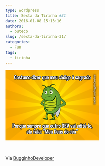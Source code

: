 ```yaml
---
type: wordpress
title: Sexta da Tirinha #31
date: 2016-01-08 15:13:16
authors:
  - buteco
slug: /sexta-da-tirinha-31/
categories:
  - Fun
tags:
  - tirinha
---
```


<a href="/images/wp-content/uploads/2016/01/codigo_sagrado.png" rel="attachment wp-att-4470"><img class="size-medium wp-image-4470 aligncenter" src="/images/wp-content/uploads/2016/01/codigo_sagrado-300x225.png" alt="codigo_sagrado" width="300" height="225" /></a>

&nbsp;

Via <a href="https://www.facebook.com/BugginhoDeveloper/" target="_blank">BugginhoDeveloper</a>